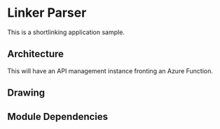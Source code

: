 # Linker Parser

This is a shortlinking application sample.

## Architecture

This will have an API management instance fronting an Azure Function.

## Drawing

## Module Dependencies